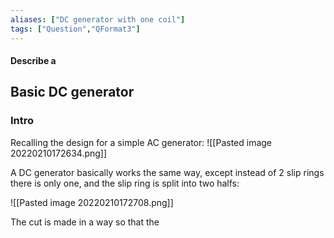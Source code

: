 ```yaml
---
aliases: ["DC generator with one coil"]
tags: ["Question","QFormat3"]
---
```


#### Describe a
## Basic DC generator
### Intro
Recalling the design for a simple AC generator:
![[Pasted image 20220210172634.png]]

A DC generator basically works the same way, except instead of 2 slip rings there is only one, and the slip ring is split into two halfs:

![[Pasted image 20220210172708.png]]

The cut is made in a way so that the 